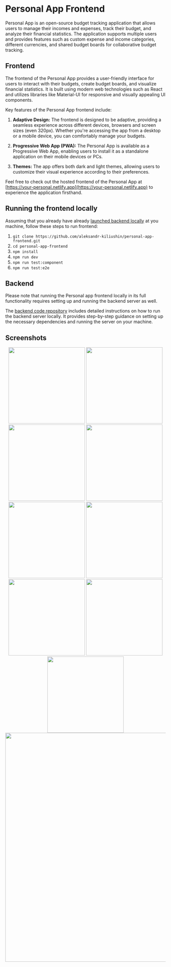# Personal App Frontend

Personal App is an open-source budget tracking application that allows users to manage their incomes and expenses, track their budget, and analyze their financial statistics. The application supports multiple users and provides features such as custom expense and income categories, different currencies, and shared budget boards for collaborative budget tracking.

## Frontend

The frontend of the Personal App provides a user-friendly interface for users to interact with their budgets, create budget boards, and visualize financial statistics. It is built using modern web technologies such as React and utilizes libraries like Material-UI for responsive and visually appealing UI components.

Key features of the Personal App frontend include:

1. **Adaptive Design:** The frontend is designed to be adaptive, providing a seamless experience across different devices, browsers and screen sizes (even 320px). Whether you're accessing the app from a desktop or a mobile device, you can comfortably manage your budgets.

1. **Progressive Web App (PWA):** The Personal App is available as a Progressive Web App, enabling users to install it as a standalone application on their mobile devices or PCs.

1. **Themes:** The app offers both dark and light themes, allowing users to customize their visual experience according to their preferences.

Feel free to check out the hosted frontend of the Personal App at [https://your-personal.netlify.app](https://your-personal.netlify.app) to experience the application firsthand.

## Running the frontend locally

Assuming that you already have already [launched backend locally](https://github.com/aleksandr-kiliushin/personal-app-server#running-the-backend-locally) at you machine, follow these steps to run frontend:

1. `git clone https://github.com/aleksandr-kiliushin/personal-app-frontend.git`
1. `cd personal-app-frontend`
1. `npm install`
1. `npm run dev`
1. `npm run test:component`
1. `npm run test:e2e`

## Backend

Please note that running the Personal app frontend locally in its full functionality requires setting up and running the backend server as well.

The [backend code repository](https://github.com/aleksandr-kiliushin/personal-app-server) includes detailed instructions on how to run the backend server locally. It provides step-by-step guidance on setting up the necessary dependencies and running the server on your machine.

## Screenshots

<div align="center">
	<img src="./screenshots/pwa-mobile__register.jpeg" width="240px"></img>
	<img src="./screenshots/pwa-mobile__login.jpeg" width="240px"></img>
	<img src="./screenshots/pwa-mobile__budget-board.jpeg" width="240px"></img>
	<img src="./screenshots/pwa-mobile__budget-board-dark.jpeg" width="240px"></img>
	<img src="./screenshots/pwa-mobile__budget-board-settings.jpeg" width="240px"></img>
	<img src="./screenshots/pwa-mobile__add-salary.jpeg" width="240px"></img>
	<img src="./screenshots/pwa-mobile__add-expense.jpeg" width="240px"></img>
	<img src="./screenshots/pwa-mobile__budget-board-statistics.jpeg" width="240px"></img>
	<img src="./screenshots/safari-mobile__budget-board.jpeg" width="240px"></img>
	<img src="./screenshots/chrome-desktop__budget-board.jpeg" width="720px"></img>
</div>

